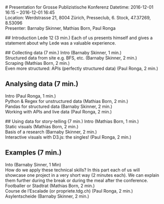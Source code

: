 # Presentation for Grosse Publizistische Konferenz
Datetime: 2016-12-01 16:15 – 2016-12-01 16:45 <br />
Location: Werdstrasse 21, 8004 Zürich, Presseclub, 6. Stock, 47.37269, 8.53096 <br />
Presenter: Barnaby Skinner, Mathias Born, Paul Ronga <br />

## Introduction Lede 12 (3 min.)
Each of us presents himself and gives a statement about why Lede was a valuable experience. <br />

## Collecting data (7 min.)
Intro (Barnaby Skinner, 1 min.)<br />
Structured data from site e.g. BFS, etc. (Barnaby Skinner, 2 min.)<br />
Scraping (Mathias Born, 2 min.)<br />
Even more structured: APIs (perfectly structured data) (Paul Ronga, 2 min.)

## Analysing data (7 min.)
Intro (Paul Ronga, 1 min.)<br />
Python & Regex for unstructured data (Mathias Born, 2 min.)<br />
Pandas for structured data (Barnaby Skinner, 2 min.)<br />
Working with APIs and live data (Paul Ronga, 2 min.)

## Using data for story-telling (7 min.)
Intro (Mathias Born, 1 min.)<br />
Static visuals (Mathias Born, 2 min.)<br />
Basis of a research (Barnaby Skinner, 2 min.)<br />
Interactive visuals with D3.js: the singles! (Paul Ronga, 2 min.)

## Examples (7 min.)
Into (Barnaby Sinner, 1 Min)<br />
How do we apply these technical skills? In this part each of us will showcase
one project in a very short way (2 minutes each). We can explain them further
during the break or during the meal after the conference.
Footballer or Stadtrat (Mathias Born, 2 min.)<br />
Course de l’Escalade (or propriete.tdg.ch) (Paul Ronga, 2 min.)<br />
Asylentscheide (Barnaby Skinner, 2 min.)
